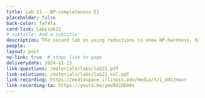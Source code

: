 ```yaml
---
title: Lab 21 - NP-completeness II
placeholder: false
back-color: faf4fa
card-link: LabLink21
# subtitle: And a subtitle
description: The second lab on using reductions to show NP-hardness. Emphasis will be placed on gadget-based reductions.  
people:
layout: post
no-link: true  # stops link to page 
deliverydate: 2024-11-15
link-questions: /materials/labs/lab21.pdf
link-solutions: /materials/labs/lab21-sol.pdf
link-recording: https://mediaspace.illinois.edu/media/t/1_d4tznwxr
link-recording-ta: https://youtu.be/ymvR4iHEm0s
---
```










